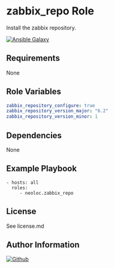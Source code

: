 zabbix_repo Role
=========

Install the zabbix repository.

[![Ansible Galaxy](https://img.shields.io/badge/ansible--galaxy-neoloc.zabbix_repo-blue.svg)](https://galaxy.ansible.com/neoloc/ansible-role-zabbix_repo/)


Requirements
------------

None


Role Variables
--------------
```yaml
zabbix_repository_configure: true
zabbix_repository_version_major: "6.2"
zabbix_repository_version_minor: 1
```

Dependencies
------------

None

Example Playbook
----------------

    - hosts: all
      roles:
         - neoloc.zabbix_repo

License
-------

See license.md

Author Information
------------------

[![Github](https://img.shields.io/badge/Github-neoloc-blue.svg)](https://github.com/neoloc)
